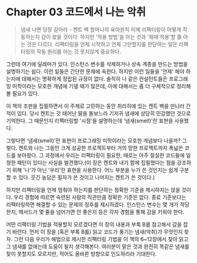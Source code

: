 # Chapter 03 코드에서 나는 악취
> 냄새 나면 당장 갈아라 - 켄트 벡 할머니의 육아원칙
이제 리팩터링이 어떻게 작동하는지 감이 왔을 것이다. 하지만 '적용 방법'을 아는 것과 '제때 적용'할 줄 아는 것은 다르다. 리팩터링을 언제 시작하고 언제 그만할지를 판단하는 일은 리팩터링의 작동 원리를 아는 것 못지않게 중요하다.

그런데 여기에 딜레마가 있다. 인스턴스 변수를 삭제하거나 상속 계층을 만드는 방법을 설명하기는 쉽다. 이런 일들은 간단한 문제에 속한다. 하지만 이런 일들을 '언제' 해야 하는지에 대해서는 명확하게 정립된 규정이 없다. 솔직히 나 같은 컨설턴트들은 프로그래밍 미학이라는 모호한 개념에 기댈 때가 많은데, 이에 대해서는 좀 더 구체적으로 정리해볼 필요가 있다.

이 책의 초판을 집필하면서 이 주제로 고민하는 동안 취리히에 있는 켄트 벡을 만나러 간 적이 있다. 당시 켄트는 갓 태어난 딸을 돌보느라 기저귀 냄새에 상당히 민감했던 것으로 기억한다. 그 때문인지 리팩터링할 '시점'을 설명하는데 '냄새(smell)'란 표현을 사용했다.

그렇다면 '냄새(smell)'란 표현이 프로그래밍 미학이라는 모호한 개념보다 나을까? 그렇다. 켄트와 나는 그동안 크게 성공한 프로젝트부터 거의 망한 프로젝트까지 폭넓은 코드를 보아왔다. 그 과정에서 우리는 리팩터링이 필요한, 때로는 아주 절실한 코드들에 일정한 패턴이 있다는 사실을 발견했다.(이 장은 켄트와 내가 함께 집필했다는 점을 강조하기 위해 '나'가 아닌 '우리'란 표현을 사용한다. 어느 부분을 누가 쓴 것인지는 쉽게 구분할 수 있다. 웃긴 농담은 필자가 쓴 것이고 나머지는 켄트가 쓴 것이다.)

하지만 리팩터링을 언제 멈춰야 하는지를 판단하는 정확한 기준을 제시하지는 않을 것이다. 우리 경험에 따르면 숙련된 사람의 직관만큼 정확한 기준은 없다. 종료 기준보다는 리팩터링하면 해결할 수 있는 문제의 징후를 제시하겠다. 인스턴스 변수는 몇 개가 적당한지, 메서드가 몇 줄을 넘어가면 안 좋은지 등은 각자 경험을 통해 감을 키워야 한다.

어떤 리팩터링 기법을 적용할지 모르겠다면 이 장의 내용과 부록 B를 참고해서 감을 잡기 바란다. 먼저 이 장을 (혹은 부록 B를) 읽고 코드가 풍기는 냄새(악취)가 무엇인지 찾자. 그런 다음 우리가 해법으로 제시한 리팩터링 기법을 이 책의 6~12장에서 찾아 읽고 그 냄새를 없애는데 도움이 될지 생각해본다. 여러분이 맡은 것과 완전히 똑같은 냄새를 찾이 못할지도 모르지만, 적어도 올바른 방향으로 인도하리라 기대한다.